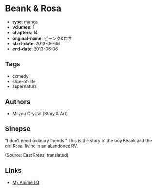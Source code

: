 # Beank &amp; Rosa

-   **type**: manga
-   **volumes**: 1
-   **chapters**: 14
-   **original-name**: ビーンク&ロサ
-   **start-date**: 2013-06-06
-   **end-date**: 2013-06-06

## Tags

-   comedy
-   slice-of-life
-   supernatural

## Authors

-   Mozou Crystal (Story & Art)

## Sinopse

"I don't need ordinary friends." This is the story of the boy Beank and the girl Rosa, living in an abandoned RV.

(Source: East Press, translated)

## Links

-   [My Anime list](https://myanimelist.net/manga/124339/Beank___Rosa)
